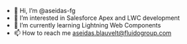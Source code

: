 - 👋 Hi, I’m @aseidas-fg
- 👀 I’m interested in Salesforce Apex and LWC development
- 🌱 I’m currently learning Lightning Web Components
- 📫 How to reach me aseidas.blauvelt@fluidogroup.com

<!---
aseidas-fg/aseidas-fg is a ✨ special ✨ repository because its `README.md` (this file) appears on your GitHub profile.
You can click the Preview link to take a look at your changes.
--->
